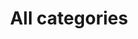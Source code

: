 ---
title: All categories
description: Categories
image:

# Badge style
style:
    background: "#2a9d8f"
    color: "#fff"
---